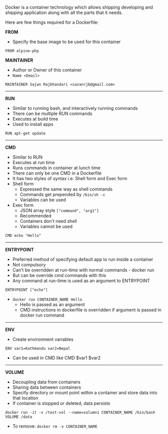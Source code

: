 Docker is a container technology which allows shipping developing and shipping application along with all the parts that it needs.

Here are few things required for a Dockerfile:

**FROM**
- Specify the base image to be used for this container
```
FROM alpine-php
```

**MAINTAINER**
- Author or Owner of this container
- `Name <Email>`

```
MAINTAINER Sajan Rajbhandari <sazanrjb@gmail.com>
```
---

**RUN**
- Similar to running bash, and interactively running commands
- There can be multiple RUN commands
- Executes at build time
- Used to install apps

```
RUN apt-get update
```
---

**CMD**
- Similar to RUN
- Executes at run time
- Runs commands in container at lunch time
- There can only be one CMD in a Dockerfile
- It has two styles of syntax i.e. Shell form and Exec form
- Shell form
     - Expressed the same way as shell commands
     - Commands get prepended by `/bin/sh -c`
     - Variables can be used
- Exec form
     - JSON array style `["command", "arg1"]`
     - Recommended
     - Containers don't need shell
     - Variables cannot be used
```
CMD echo "Hello"
```
---

**ENTRYPOINT**
- Preferred method of specifying default app to run inside a container
- Not compulsory
- Can't be overridden at run-time with normal commands - docker run <command>
- But can be override cmd commands with this
- Any command at run-time is used as an argument to ENTRYPOINT
```
ENTRYPOINT ["echo"]
```
- `docker run CONTAINER_NAME Hello`
    - Hello is passed as an argument
    - CMD instructions in dockerfile is overridden if argument is passed in docker run command
---

**ENV**
- Create environment variables
```
ENV var1=Kathmandu var2=Nepal
```
- Can be used in CMD like CMD $var1 $var2
---

**VOLUME**
- Decoupling data from containers
- Sharing data between containers
- Specify directory or mount point within a container and store data into that location
- If container is stopped or deleted, data persists
```
docker run -it -v /test-vol --name=volumn1 CONTAINER_NAME /bin/bash
VOLUME /data
```
- To remove: `docker rm -v CONTAINER_NAME`



